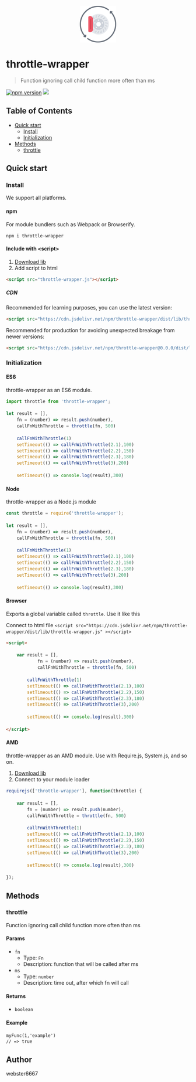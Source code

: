 <p align="center" style="text-align:center">
    <img src="./illustration.svg" alt="illustration" width="100"/>
</p>

# throttle-wrapper

> Function ignoring call child function more often than ms

[![npm version](https://badge.fury.io/js/throttle-wrapper.svg)](https://www.npmjs.com/package/throttle-wrapper)
[![](https://data.jsdelivr.com/v1/package/npm/throttle-wrapper/badge)](https://www.jsdelivr.com/package/npm/throttle-wrapper)


## Table of Contents

- [Quick start](#quick-start)
  - [Install](#install)
  - [Initialization](#initialization)
- [Methods](#methods)
  - [throttle](#throttle)

## Quick start

### Install

We support all platforms.

#### npm

For module bundlers such as Webpack or Browserify.

```shell
npm i throttle-wrapper
```

#### Include with &lt;script&gt;

1. <a href="https://cdn.jsdelivr.net/npm/throttle-wrapper/dist/lib/throttle-wrapper.js" target="_blank">Download lib</a>
2. Add script to html

```html
<script src="throttle-wrapper.js"></script>
```

##### CDN

Recommended for learning purposes, you can use the latest version:

```html
<script src="https://cdn.jsdelivr.net/npm/throttle-wrapper/dist/lib/throttle-wrapper.js"></script>
```

Recommended for production for avoiding unexpected breakage from newer versions:

```html
<script src="https://cdn.jsdelivr.net/npm/throttle-wrapper@0.0.0/dist/lib/throttle-wrapper.js"></script>
```

### Initialization

#### ES6

throttle-wrapper as an ES6 module.

```js
import throttle from 'throttle-wrapper';

let result = [],
    fn = (number) => result.push(number),
    callFnWithThrottle = throttle(fn, 500)

    callFnWithThrottle(1)
    setTimeout(() => callFnWithThrottle(2.1),100)
    setTimeout(() => callFnWithThrottle(2.2),150)
    setTimeout(() => callFnWithThrottle(2.3),180)
    setTimeout(() => callFnWithThrottle(3),200)

    setTimeout(() => console.log(result),300)

```

#### Node

throttle-wrapper as a Node.js module

```js
const throttle = require('throttle-wrapper');

let result = [],
    fn = (number) => result.push(number),
    callFnWithThrottle = throttle(fn, 500)

    callFnWithThrottle(1)
    setTimeout(() => callFnWithThrottle(2.1),100)
    setTimeout(() => callFnWithThrottle(2.2),150)
    setTimeout(() => callFnWithThrottle(2.3),180)
    setTimeout(() => callFnWithThrottle(3),200)

    setTimeout(() => console.log(result),300)

```

#### Browser

Exports a global variable called `throttle`. Use it like this

Connect to html file ```<script src="https://cdn.jsdelivr.net/npm/throttle-wrapper/dist/lib/throttle-wrapper.js" ></script>```

```html
<script>

    var result = [],
            fn = (number) => result.push(number),
            callFnWithThrottle = throttle(fn, 500)

        callFnWithThrottle(1)
        setTimeout(() => callFnWithThrottle(2.1),100)
        setTimeout(() => callFnWithThrottle(2.2),150)
        setTimeout(() => callFnWithThrottle(2.3),180)
        setTimeout(() => callFnWithThrottle(3),200)

        setTimeout(() => console.log(result),300)

</script>
```

#### AMD

throttle-wrapper as an AMD module. Use with Require.js, System.js, and so on.

1. <a href="https://cdn.jsdelivr.net/npm/throttle-wrapper/dist/lib/throttle-wrapper.js" target="_blank">Download lib</a>
2. Connect to your module loader

```js
requirejs(['throttle-wrapper'], function(throttle) {

    var result = [],
        fn = (number) => result.push(number),
        callFnWithThrottle = throttle(fn, 500)

        callFnWithThrottle(1)
        setTimeout(() => callFnWithThrottle(2.1),100)
        setTimeout(() => callFnWithThrottle(2.2),150)
        setTimeout(() => callFnWithThrottle(2.3),180)
        setTimeout(() => callFnWithThrottle(3),200)

        setTimeout(() => console.log(result),300)

});
```

## Methods

### throttle

Function ignoring call child function more often than ms


#### Params
- `fn`
  - Type: `Fn`
  - Description: function that will be called after ms
- `ms`
  - Type: `number`
  - Description: time out, after which fn will call

#### Returns
- `boolean`

#### Example
```JS
myFunc(1,'example')
// => true
```



## Author

webster6667
